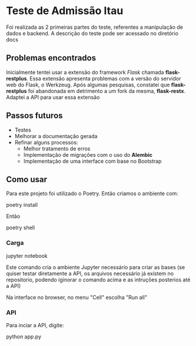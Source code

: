 # Teste de Admissão Itau

Foi realizada as 2 primeiras partes do teste, referentes a manipulação de dados e backend. A descrição do teste pode ser acessado no diretório docs

## Problemas encontrados

Inicialmente tentei usar a extensão do framework *Flask* chamada **flask-restplus**. Essa extensão apresenta problemas com a versão do servidor web do Flask, o Werkzeug. Após algumas pesquisas, constatei que **flask-restplus** foi abandonada em detrimento a um fork da mesma, **flask-restx**. Adaptei a API para usar essa extensão

## Passos futuros

* Testes
* Melhorar a documentação gerada
* Refinar alguns processos:
  * Melhor tratamento de erros
  * Implementação de migrações com o uso do **Alembic**
  * Implementação de uma interface com base no Bootstrap

## Como usar

Para este projeto foi utilizado o Poetry. Então criamos o ambiente com:

poetry install

Então

poetry shell

### Carga

jupyter notebook

Este comando cria o ambiente Jupyter necessário para criar as bases (se quiser testar diretamente a API, os arquivos necessário já existem no repositorio, podendo iginorar o comando acima e as intruções posterios até a API)

Na interface no browser, no menu "Cell" escolha "Run all"

### API

Para inciar a API, digite:

python app.py
